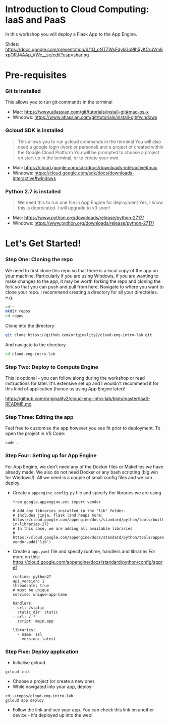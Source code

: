 # Introduction to Cloud Computing: IaaS and PaaS

In this workshop you will deploy a Flask App to the App Engine.

Slides: https://docs.google.com/presentation/d/1Q_oNTZWsFdykGo9Ih5yKCruVm8xpORJ4AAp_VWe__sc/edit?usp=sharing

# Pre-requisites 
### Git is installed
This allows you to run git commands in the terminal
- Mac: https://www.atlassian.com/git/tutorials/install-git#mac-os-x
- Windows: https://www.atlassian.com/git/tutorials/install-git#windows
  
### Gcloud SDK is installed
> This allows you to run gcloud commands in the terminal
> You will also need a google login (work or personal) and a project of created within the Google Cloud Platform
> You will be prompted to choose a project on start up in the terminal, or to create your own.
- Mac: https://cloud.google.com/sdk/docs/downloads-interactive#mac
- Windows: https://cloud.google.com/sdk/docs/downloads-interactive#windows

### Python 2.7 is installed
> We need this to run one file in App Engine for deployment
> Yes, I know this is deprecated. I will upgrade to v3 soon!
- Mac: https://www.python.org/downloads/release/python-2717/
- Windows: https://www.python.org/downloads/release/python-2717/

# Let's Get Started!
### Step One: Cloning the repo
We need to first clone this repo so that there is a local copy of the app on your machine. 
Particularly if you are using Windows, if you are wanting to make changes to the app, it may be worth forking the repo and cloning the fork so that you can push and pull from here.
Navigate to where you want to clone your repo. I recommend creating a directory for all your directories. e.g.
```sh
cd ~
mkdir repos
cd repos
```
Clone into the directory
```sh
git clone https://github.com/originality2/cloud-eng-intro-lab.git
```
And navigate to the directory
```sh
cd cloud-eng-intro-lab
```

### Step Two: Deploy to Compute Engine
This is optional - you can follow along during the workshop or read instructions for later. It's extensive set up and I wouldn't recommend it for this kind of application (hence us using App Engine later)! 

https://github.com/originality2/cloud-eng-intro-lab/blob/master/IaaS-README.md

### Step Three: Editing the app
Feel free to customise the app however you see fit prior to deployment.
To open the project in VS Code: 
```
code .
```

### Step Four: Setting up for App Engine
For App Engine, we don't need any of the Docker files or Makefiles we have already made. We also do not need Docker or any bash scripting (big win for Windows!). All we need is a couple of small config files and we can deploy.
- Create a ```appengine_config.py``` file and specify the libraries we are using
  ```
  from google.appengine.ext import vendor

  # Add any libraries installed in the "lib" folder.
  # Includes jinja, flask (and heaps more: https://cloud.google.com/appengine/docs/standard/python/tools/built-in-libraries-27)
  # In this case, we are adding all available libraries
  # https://cloud.google.com/appengine/docs/standard/python/tools/appengineconfig
  vendor.add('lib')
  ```
- Create a ```app.yaml``` file and specify runtime, handlers and libraries
  For more on this: https://cloud.google.com/appengine/docs/standard/python/config/appref
  ```
  runtime: python27
  api_version: 1
  threadsafe: true
  # must be unique
  service: unique-app-name

  handlers:
  - url: /static
    static_dir: static
  - url: /.*
    script: main.app

  libraries:
    - name: ssl
      version: latest
  ```

### Step Five: Deploy application 
- Initialise gcloud
```
gcloud init
```
- Choose a project (or create a new one)
- While navigated into your app, deploy!
```
cd ~/repos/cloud-eng-intro-lab
gcloud app deploy
```
- Follow the link and see your app. You can check this link on another device - it's deployed up into the web!


[here]:<https://github.com/originality2/cloud-eng-intro-lab/blob/master/Windows-README.md>
